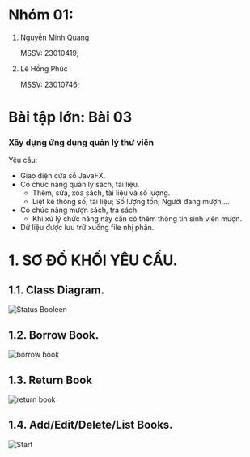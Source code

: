 # Nhóm 01:
1. Nguyễn Minh Quang

    MSSV: 23010419;
2. Lê Hồng Phúc

    MSSV: 23010746;

# Bài tập lớn:  Bài 03
### Xây dựng ứng dụng quản lý thư viện

Yêu cầu:
- Giao diện cửa sổ JavaFX.
- Có chức năng quản lý sách, tài liệu.
    + Thêm, sửa, xóa sách, tài liệu và số lượng.
    + Liệt kê thông số, tài liệu; Số lượng tồn; Người đang mượn,...
- Có chức năng mượn sách, trả sách.
    + Khi xử lý chức năng này cần có thêm thông tin sinh viên mượn.
- Dữ liệu được lưu trữ xuống file nhị phân.

# 1. SƠ ĐỒ KHỐI YÊU CẦU.
## 1.1. Class Diagram.
![Status Booleen](https://github.com/user-attachments/assets/83143beb-1f99-452c-bbab-688ef3e7b311)

## 1.2. Borrow Book.
![borrow book](https://github.com/user-attachments/assets/98834933-63fb-4c81-aaf2-4a7eec4e3c42)

## 1.3. Return Book
![return book](https://github.com/user-attachments/assets/55361b99-8ffb-4d71-b72f-16333de2112a)

## 1.4. Add/Edit/Delete/List Books.
![Start](https://github.com/user-attachments/assets/cf5da827-f9fe-473b-93ae-6f0ebd5b7aec)
